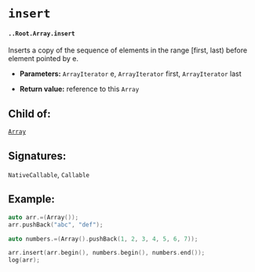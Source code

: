 # `insert`

#### `..Root.Array.insert`

Inserts a copy of the sequence of elements in the range [first, last) before element pointed by e.

* **Parameters:** `ArrayIterator` e, `ArrayIterator` first, `ArrayIterator` last

* **Return value:** reference to this `Array`

## Child of:

[`Array`](docs..Root.Array.md)

## Signatures:

`NativeCallable`, `Callable`

## Example:

```c
auto arr.=(Array());
arr.pushBack("abc", "def");

auto numbers.=(Array().pushBack(1, 2, 3, 4, 5, 6, 7));

arr.insert(arr.begin(), numbers.begin(), numbers.end());
log(arr);
```
